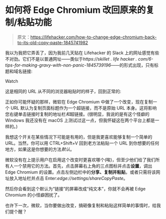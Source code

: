 # 如何将 Edge Chromium 改回原来的复制/粘贴功能

> 原文：<https://lifehacker.com/how-to-change-edge-chromium-back-to-its-old-copy-paste-1845741982>

我以为我把它弄丢了，因为我前几天贴在 Lifehacker 的 Slack 上的网址感觉有些不对劲。它们不是以普通网址——类似于*https://skillet . life hacker . com/6-tips-for-making-gravy-with-non-panic-1845739196*——的形式出现，只有标题和域名链接:

Watch

这是相同的 URL 从不同的浏览器粘贴时的样子，回到正常的:

正如你可能怀疑的那样，微软在 Edge Chromium 中做了一个改变，现在复制一个 URL 默认为复制页面标题作为一个超链接，而不是原始 URL 本身。这将影响您右键单击链接时复制的地址栏*和*超链接。(很明显，我说的是有这个怪癖的 Windows 我还没有在 macOS 上测试过这一点，但我怀疑这在两个平台上都是一样的。)

我想这个开关在某些情况下可能是有用的，但是我更喜欢能够复制一个简单的 URL。当然，你可以用 CTRL+Shift+V 回到老方法粘贴一个 URL 到你想要的任何地方，如果这是你想要的方法*默认*。

微软没有在上提示用户在启用这个改变时更喜欢哪个(唉)，但至少他们给了我们所有人一个禁用它的方法。首先，点击屏幕右上角的三点图标并点击**设置**，调出 Edge Chromium 的设置。点击左侧边栏中的**分享、复制并粘贴**，或者只需将该网址放入地址栏并点击 Enter:*edge://settings/shareCopyPaste*。

然后你会看到这个默认为“链接”的屏幕改成“纯文本”，你就不会再被 Edge Chromium 的小怪癖困扰了。

也许下一次，微软，当你要做出改变，搞砸像复制和粘贴这样简单的事情时，给我们提个醒？